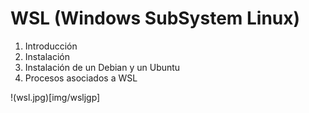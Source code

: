 # WSL (Windows SubSystem Linux)

1. Introducción
2. Instalación
3. Instalación de un Debian y un Ubuntu
4. Procesos asociados a WSL

!(wsl.jpg)[img/wsljgp]
